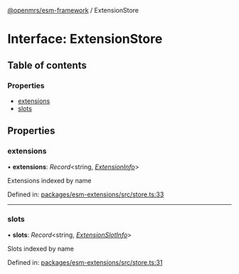 [@openmrs/esm-framework](../API.md) / ExtensionStore

# Interface: ExtensionStore

## Table of contents

### Properties

- [extensions](extensionstore.md#extensions)
- [slots](extensionstore.md#slots)

## Properties

### extensions

• **extensions**: *Record*<string, [*ExtensionInfo*](extensioninfo.md)\>

Extensions indexed by name

Defined in: [packages/esm-extensions/src/store.ts:33](https://github.com/openmrs/openmrs-esm-core/blob/master/packages/esm-extensions/src/store.ts#L33)

___

### slots

• **slots**: *Record*<string, [*ExtensionSlotInfo*](extensionslotinfo.md)\>

Slots indexed by name

Defined in: [packages/esm-extensions/src/store.ts:31](https://github.com/openmrs/openmrs-esm-core/blob/master/packages/esm-extensions/src/store.ts#L31)
